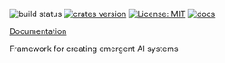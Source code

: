 ![build status](https://travis-ci.org/awestlake87/organelle.svg?branch=master)
[![crates version](https://img.shields.io/crates/v/organelle.svg)](https://crates.io/crates/organelle)
[![License: MIT](https://img.shields.io/badge/License-MIT-yellow.svg)](https://opensource.org/licenses/MIT)
[![docs](https://docs.rs/organelle/badge.svg)](https://docs.rs/organelle)

[Documentation](https://docs.rs/organelle)

Framework for creating emergent AI systems
